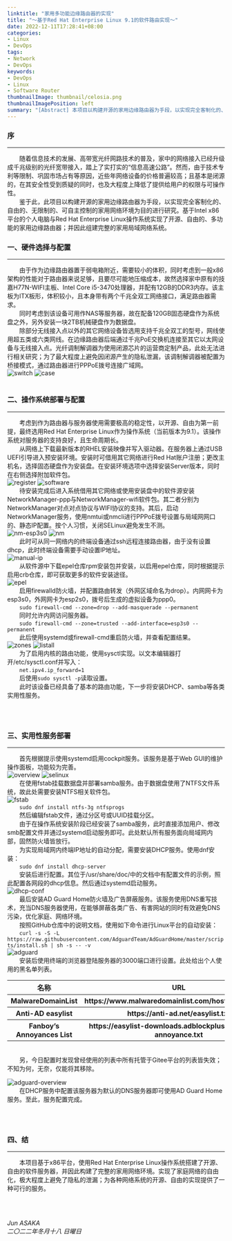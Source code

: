 ```yaml
---
linktitle: "家用多功能边缘路由器的实现"
title: "～基于Red Hat Enterprise Linux 9.1的软件路由实现～"
date: 2022-12-11T17:28:41+08:00
categories:
- Linux
- DevOps
tags:
- Network
- DevOps
keywords:
- DevOps
- Linux
- Software Router
thumbnailImage: thumbnail/celosia.png
thumbnailImagePosition: left
summary: "[Abstract] 本项目以构建开源的家用边缘路由器为手段，以实现完全客制化的、自由的、无限制的、可自主控制的家用网络环境为目的进行研究。基于Intel x86平台的个人电脑与Red Hat Enterprise Linux操作系统实现了开源、自由的、多功能的家用边缘路由器；并因此组建完整的家用局域网络系统。"
---
```



<h3>序</h3>

----
&emsp;&emsp;随着信息技术的发展、高带宽光纤网路技术的普及，家中的网络接入已经升级成千兆级别的光纤宽带接入，踏上了实打实的“信息高速公路”。然而，由于技术专利等限制、巩固市场占有等原因，近些年网络设备的价格普遍较高；且基本是闭源的，在其安全性受到质疑的同时，也及大程度上降低了提供给用户的权限与可操作性。
<br />
&emsp;&emsp;鉴于此，此项目以构建开源的家用边缘路由器为手段，以实现完全客制化的、自由的、无限制的、可自主控制的家用网络环境为目的进行研究。基于Intel x86平台的个人电脑与Red Hat Enterprise Linux操作系统实现了开源、自由的、多功能的家用边缘路由器；并因此组建完整的家用局域网络系统。

<h3>一、硬件选择与配置</h3>

----
&emsp;&emsp;由于作为边缘路由器置于弱电箱附近，需要较小的体积，同时考虑到一般x86架构的性能对于路由器来说足够，且要尽可能地压缩成本，故然选择家中原有的技嘉H77N-WIFI主板、Intel Core i5-3470处理器，并配有12GB的DDR3内存。该主板为ITX板形，体积较小，且本身带有两个千兆全双工网络接口，满足路由器需求。
<br />
&emsp;&emsp;同时考虑到该设备可用作NAS等服务器，故在配备120GB固态硬盘作为系统盘之外，另外安装一块2TB机械硬盘作为数据盘。
<br />
&emsp;&emsp;除部分无线接入点以外的其它网络设备皆选用支持千兆全双工的型号，网线使用超五类或六类网线。在边缘路由器后端通过千兆PoE交换机连接至其它以太网设备与无线接入点。光纤调制解调器为使用闭源芯片的运营商定制产品，此处无法进行相关研究；为了最大程度上避免因闭源产生的隐私泄漏，该调制解调器被配置为桥接模式，通过路由器进行PPPoE拨号连接广域网。
<br />
![switch](switch.jpeg)
![case](case.jpeg)
<br />
<br />

<h3>二、操作系统部署与配置</h3>

----
&emsp;&emsp;考虑到作为路由器与服务器使用需要极高的稳定性，以开源、自由为第一前提，最终选用Red Hat Enterprise Linux作为操作系统（当前版本为9.1）。该操作系统对服务器的支持良好，且生命周期长。
<br />
&emsp;&emsp;从网络上下载最新版本的RHEL安装映像并写入驱动器。在服务器上通过USB UEFI引导进入预安装环境。安装时可借用其它网络进行Red Hat账户注册；更改主机名，选择固态硬盘作为安装盘。在安装环境选项中选择安装Server版本，同时在右侧选择附加软件包。
<br />
![register](register.jpeg)
![software](software.jpeg)
<br />
&emsp;&emsp;待安装完成后进入系统借用其它网络或使用安装盘中的软件源安装NetworkManager-ppp与NetworkManager-wifi软件包。其二者分别为NetworkManager对点对点协议与WIFI协议的支持。其后，启动NetworkManager服务，使用nmtui或nmcli进行PPPoE拨号设置与局域网网口的、静态IP配置。按个人习惯，关闭SELinux避免发生不测。
<br />
![nm-esp3s0](nm-esp3s0.png)
![nm](nm.png)
<br />
&emsp;&emsp;此时可从同一网络内的终端设备通过ssh远程连接路由器，由于没有设置dhcp，此时终端设备需要手动设置IP地址。
<br />
![manual-ip](manual-ip.png)
<br />
&emsp;&emsp;从软件源中下载epel仓库rpm安装包并安装，以启用epel仓库，同时根据提示启用crb仓库，即可获取更多的软件安装途径。
<br />
![epel](epel.png)
<br />
&emsp;&emsp;启用firewalld防火墙，并配置路由转发（外网区域命名为drop）。内网网卡为esp3s0，外网网卡为esp2s0，拨号后生成的虚拟设备为ppp0。
<br />
&emsp;&emsp;`sudo firewall-cmd --zone=drop --add-masquerade --permanent`
<br />
&emsp;&emsp;同时允许内网访问服务器。
<br />
&emsp;&emsp;`sudo firewall-cmd --zone=trusted --add-interface=esp3s0 --permanent`
<br />
&emsp;&emsp;此后使用systemd或firewall-cmd重启防火墙，并查看配置结果。
<br />
![zones](zones.png)
![listall](listall.png)
<br />
&emsp;&emsp;为了启用内核的路由功能，使用sysctl实现。以文本编辑器打开/etc/sysctl.conf并写入：
<br />
&emsp;&emsp;`net.ipv4.ip_forward=1`
<br />
&emsp;&emsp;后使用`sudo sysctl -p`读取设置。
<br />
&emsp;&emsp;此时该设备已经具备了基本的路由功能，下一步将安装DHCP、samba等各类实用性服务。

<br />
<br />

<h3>三、实用性服务部署</h3>

----
&emsp;&emsp;首先根据提示使用systemd启用cockpit服务。该服务是基于Web GUI的维护操作面板，功能较为完善。
<br />
![overview](overview.png)
![selinux](selinux.png)
<br />
&emsp;&emsp;在使用fstab挂载数据盘并部署samba服务。由于数据盘使用了NTFS文件系统，故此处需要安装NTFS相关软件包。
<br />
![fstab](fstab.png)
<br />
&emsp;&emsp;`sudo dnf install ntfs-3g ntfsprogs`
<br />
&emsp;&emsp;然后编辑fstab文件，通过分区号或UUID挂载分区。
<br />
&emsp;&emsp;由于在操作系统安装阶段已经安装了samba服务，此时直接添加用户、修改smb配置文件并通过systemd启动服务即可。此处默认所有服务面向局域网内部，固然防火墙皆放行。
<br />
&emsp;&emsp;为实现局域网内终端IP地址的自动分配，需要安装DHCP服务。使用dnf安装：
<br />
&emsp;&emsp;`sudo dnf install dhcp-server`
<br />
&emsp;&emsp;安装后进行配置。其位于/usr/share/doc/中的文档中有配置文件的示例，照此配置各网段的dhcp信息。然后通过systemd启动服务。
<br />
![dhcp-conf](dhcp-conf.png)
<br />
&emsp;&emsp;最后安装AD Guard Home防火墙及广告屏蔽服务。该服务使用DNS重写技术，充当DNS服务器使用，在能够屏蔽各类广告、有害网站的同时有效避免DNS污染，优化家庭、网络环境。
<br />
&emsp;&emsp;按照GitHub仓库中的说明文档，使用如下命令进行Linux平台的自动安装：
<br />
&emsp;&emsp;`curl -s -S -L https://raw.githubusercontent.com/AdguardTeam/AdGuardHome/master/scripts/install.sh | sh -s -- -v`
<br />
![adguard](adguard.png)
<br />
&emsp;&emsp;安装后使用终端的浏览器登陆服务器的3000端口进行设置。此处给出个人使用的黑名单列表。
<br />
<table>
	<tr>
		<th>名称</th>
		<th>URL</th>
	</tr>
	<tr>
		<th>MalwareDomainList</th>
		<th>https://www.malwaredomainlist.com/hostslist/hosts.txt</th>
	</tr>
	<tr>
		<th>Anti-AD easylist</th>
		<th>https://anti-ad.net/easylist.txt</th>
	</tr>
	<tr>
		<th>Fanboy’s Annoyances List</th>
		<th>https://easylist-downloads.adblockplus.org/fanboy-annoyance.txt</th>
	</tr>
</table>
<br />
&emsp;&emsp;另，今日配置时发现曾经使用的列表中所有托管于Gitee平台的列表皆失效；不知为何，无奈，仅能将其移除。
<br />

![adguard-overview](adguard-overview.png)
<br />
&emsp;&emsp;在DHCP服务中配置该服务器为默认的DNS服务器即可使用AD Guard Home服务。至此，服务配置完成。

<br />
<br />

<h3>四、结</h3>

----
&emsp;&emsp;本项目基于x86平台，使用Red Hat Enterprise Linux操作系统搭建了开源、自由的软件服务器，并因此构建了完整的家用网络环境。实现了家庭网络的自由化，极大程度上避免了隐私的泄漏；为各种网络系统的开源、自由的实现提供了一种可行的服务。

<br />
<br />


<i>Jun ASAKA</i>
<br />
<i>二〇二二年冬月十八 日曜日</i>
<!--more-->